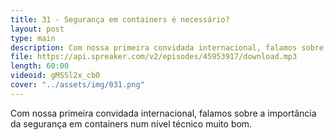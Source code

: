 ```yaml
---
title: 31 - Segurança em containers é necessário?
layout: post
type: main
description: Com nossa primeira convidada internacional, falamos sobre a importância da segurança em containers num nível técnico muito bom.
file: https://api.spreaker.com/v2/episodes/45953917/download.mp3
length: 60:00
videoid: gMSSl2x_cb0
cover: "../assets/img/031.png"
---
```


Com nossa primeira convidada internacional, falamos sobre a importância da segurança em containers num nível técnico muito bom.
